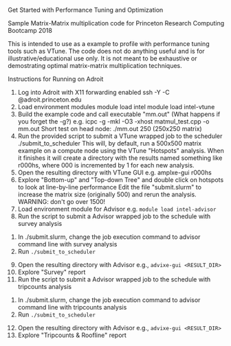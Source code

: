 Get Started with Performance Tuning and Optimization 

Sample Matrix-Matrix multiplication code for Princeton Research Computing Bootcamp 2018

This is intended to use as a example to profile with performance tuning tools such as VTune. The code does not do anything useful and is for illustrative/educational use only. It is not meant to be exhaustive or demostrating optimal matrix-matrix multiplication techniques.

Instructions for Running on Adroit

1. Log into Adroit with X11 forwarding enabled
ssh -Y -C <username>@adroit.princeton.edu
2. Load environment modules
module load intel
module load intel-vtune
3. Build the example code and call executable "mm.out"
(What happens if you forget the -g?)
e.g. icpc -g -mkl -O3 -xhost matmul_test.cpp -o mm.out
Short test on head node: ./mm.out 250 (250x250 matrix)
4. Run the provided script to submit a VTune wrapped job to the scheduler
./submit_to_scheduler
This will, by default, run a 500x500 matrix example on a compute node using the VTune "Hotspots" analysis. When it finishes it will create a directory with the results named something like r000hs, where 000 is incremented by 1 for each new analysis.
5. Open the resulting directory with VTune GUI
e.g. amplxe-gui r000hs
6. Explore "Bottom-up" and "Top-down Tree" and double click on hotspots to look at line-by-line performance
Edit the file "submit.slurm" to increase the matrix size (originally 500) and rerun the analysis. WARNING: don't go over 1500!
7. Load environment module for Advisor
e.g. `module load intel-advisor`
8. Run the script to submit a Advisor wrapped job to the schedule with survey analysis
1) In ./submit.slurm, change the job execution command to advisor command line with survey analysis
2) Run `./submit_to_scheduler`
9. Open the resulting directory with Advisor
e.g., `advixe-gui <RESULT_DIR>`
10. Explore "Survey" report 
11. Run the script to submit a Advisor wrapped job to the schedule with tripcounts analysis
1) In ./submit.slurm, change the job execution command to advisor command line with tripcounts analysis
2) Run `./submit_to_scheduler`
12. Open the resulting directory with Advisor
e.g., `advixe-gui <RESULT_DIR>`
13. Explore "Tripcounts & Roofline" report 



